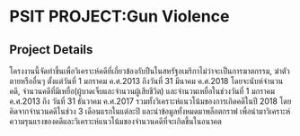 # PSIT PROJECT:Gun Violence
## Project Details
โครงงานนี้จัดทำขึ้นเพื่อวิเคราะห์คดีที่เกี่ยวข้องกับปืนในสหรัฐอเมริกาไม่ว่าจะเป็นการฆาตกรรม, ฆ่าตัวตายหรืออื่นๆ ตั้งแต่วันที่ 1 มกราคม ค.ศ.2013 
ถึงวันที่ 31 มีนาคม ค.ศ.2018 โดยจะนับห์จำนวนคดี, จำนวนคดีที่มีเหยื่อ(ผู้บาดเจ็บและจำนวนผู้เสียชีวิต) และจำนวนเหยื่อในช่วงวันที่ 1 มกราคม ค.ศ.2013
ถึง วันที่ 31 ธันวาคม ค.ศ.2017 รวมทั้งวิเคราะห์แนวโน้มของการเกิดคดีในปี 2018 โดยคิดจากจำนวนคดีในช่วง 3 เดือนแรกในแต่ละปี และนำข้อมูลทั้งหมดมาพล็อตกราฟ
เพื่อนำมาวิเคราะห์ความรุนแรงของคดีและวิเคราะห์แนวโน้มของจำนวนคดีที่จะเกิดขึ้นในอนาคต
